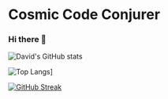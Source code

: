 # Cosmic Code Conjurer
### Hi there 👋
![David's GitHub stats](https://github-readme-stats.vercel.app/api?username=boxpositron&theme=dracula&show_icons=true&include_all_commits=true)


![Top Langs](https://github-readme-stats.vercel.app/api/top-langs/?username=boxpositron&layout=compact&theme=dracula)]

[![GitHub Streak](https://streak-stats.demolab.com/?user=boxpositron&theme=dracula)](https://git.io/streak-stats)

